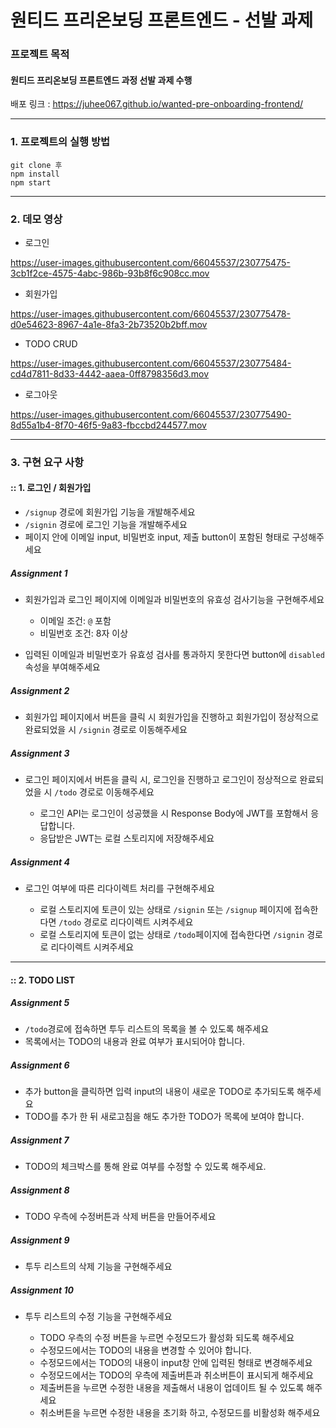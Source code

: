# 원티드 프리온보딩 프론트엔드 - 선발 과제

### 프로젝트 목적

#### 원티드 프리온보딩 프론트엔드 과정 선발 과제 수행

배포 링크 : https://juhee067.github.io/wanted-pre-onboarding-frontend/

---

### 1. 프로젝트의 실행 방법

    git clone 후
    npm install
    npm start

---

### 2. 데모 영상

- 로그인



https://user-images.githubusercontent.com/66045537/230775475-3cb1f2ce-4575-4abc-986b-93b8f6c908cc.mov




- 회원가입



https://user-images.githubusercontent.com/66045537/230775478-d0e54623-8967-4a1e-8fa3-2b73520b2bff.mov




- TODO CRUD


https://user-images.githubusercontent.com/66045537/230775484-cd4d7811-8d33-4442-aaea-0ff8798356d3.mov



- 로그아웃


https://user-images.githubusercontent.com/66045537/230775490-8d55a1b4-8f70-46f5-9a83-fbccbd244577.mov



---

### 3. 구현 요구 사항

#### :: 1. 로그인 / 회원가입

- `/signup` 경로에 회원가입 기능을 개발해주세요
- `/signin` 경로에 로그인 기능을 개발해주세요
- 페이지 안에 이메일 input, 비밀번호 input, 제출 button이 포함된 형태로 구성해주세요

##### Assignment 1

- 회원가입과 로그인 페이지에 이메일과 비밀번호의 유효성 검사기능을 구현해주세요

  - 이메일 조건: `@` 포함
  - 비밀번호 조건: 8자 이상

- 입력된 이메일과 비밀번호가 유효성 검사를 통과하지 못한다면 button에 `disabled` 속성을 부여해주세요

##### Assignment 2

- 회원가입 페이지에서 버튼을 클릭 시 회원가입을 진행하고 회원가입이 정상적으로 완료되었을 시 `/signin` 경로로 이동해주세요

##### Assignment 3

- 로그인 페이지에서 버튼을 클릭 시, 로그인을 진행하고 로그인이 정상적으로 완료되었을 시 `/todo` 경로로 이동해주세요

  - 로그인 API는 로그인이 성공했을 시 Response Body에 JWT를 포함해서 응답합니다.
  - 응답받은 JWT는 로컬 스토리지에 저장해주세요

##### Assignment 4

- 로그인 여부에 따른 리다이렉트 처리를 구현해주세요

  - 로컬 스토리지에 토큰이 있는 상태로 `/signin` 또는 `/signup` 페이지에 접속한다면 `/todo` 경로로 리다이렉트 시켜주세요
  - 로컬 스토리지에 토큰이 없는 상태로 `/todo`페이지에 접속한다면 `/signin` 경로로 리다이렉트 시켜주세요

---

#### :: 2. TODO LIST

##### Assignment 5

- `/todo`경로에 접속하면 투두 리스트의 목록을 볼 수 있도록 해주세요
- 목록에서는 TODO의 내용과 완료 여부가 표시되어야 합니다.

##### Assignment 6

- 추가 button을 클릭하면 입력 input의 내용이 새로운 TODO로 추가되도록 해주세요
- TODO를 추가 한 뒤 새로고침을 해도 추가한 TODO가 목록에 보여야 합니다.

##### Assignment 7

- TODO의 체크박스를 통해 완료 여부를 수정할 수 있도록 해주세요.

##### Assignment 8

- TODO 우측에 수정버튼과 삭제 버튼을 만들어주세요

##### Assignment 9

- 투두 리스트의 삭제 기능을 구현해주세요

##### Assignment 10

- 투두 리스트의 수정 기능을 구현해주세요

  - TODO 우측의 수정 버튼을 누르면 수정모드가 활성화 되도록 해주세요
  - 수정모드에서는 TODO의 내용을 변경할 수 있어야 합니다.
  - 수정모드에서는 TODO의 내용이 input창 안에 입력된 형태로 변경해주세요
  - 수정모드에서는 TODO의 우측에 제출버튼과 취소버튼이 표시되게 해주세요
  - 제출버튼을 누르면 수정한 내용을 제출해서 내용이 업데이트 될 수 있도록 해주세요
  - 취소버튼을 누르면 수정한 내용을 초기화 하고, 수정모드를 비활성화 해주세요
